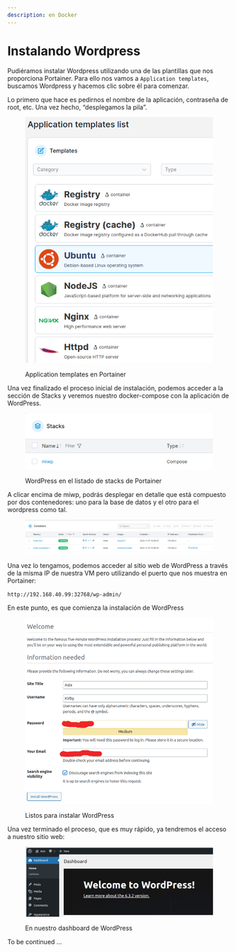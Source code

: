 ```yaml
---
description: en Docker
---
```


# Instalando Wordpress

Pudiéramos instalar Wordpress utilizando una de las plantillas que nos proporciona Portainer. Para ello nos vamos a `Application templates`, buscamos Wordpress y hacemos clic sobre él para comenzar.

Lo primero que hace es pedirnos el nombre de la aplicación, contraseña de root, etc. Una vez hecho, “desplegamos la pila”.

<figure><img src="../.gitbook/assets/image (1) (1) (1) (1) (1) (1) (1) (1) (1) (1) (1) (1) (1) (1) (1) (1) (1) (1) (1) (1) (1).png" alt=""><figcaption><p>Application templates en Portainer</p></figcaption></figure>



Una vez finalizado el proceso inicial de instalación, podemos acceder a la sección de Stacks y veremos nuestro docker-compose con la aplicación de WordPress.

<figure><img src="../.gitbook/assets/image (1) (1) (1) (1) (1) (1) (1) (1) (1) (1) (1) (1) (1) (1) (1) (1) (1) (1) (1) (1) (1) (1).png" alt=""><figcaption><p>WordPress en el listado de stacks de Portainer</p></figcaption></figure>

A clicar encima de miwp, podrás desplegar en detalle que está compuesto por dos contenedores: uno para la base de datos y el otro para el wordpress como tal.

<figure><img src="../.gitbook/assets/image (2) (1) (1) (1) (1) (1) (1) (1) (1) (1) (1) (1) (1) (1) (1) (1) (1) (1).png" alt=""><figcaption></figcaption></figure>

Una vez lo tengamos, podemos acceder al sitio web de WordPress a través de la misma IP de nuestra VM pero utilizando el puerto que nos muestra en Portainer:

```
http://192.168.40.99:32768/wp-admin/
```

En este punto, es que comienza la instalación de WordPress

<figure><img src="../.gitbook/assets/image (4) (1) (1) (1) (1) (1) (1) (1) (1) (1) (1) (1) (1).png" alt=""><figcaption><p>Listos para instalar WordPress</p></figcaption></figure>

Una vez terminado el proceso, que es muy rápido, ya tendremos el acceso a nuestro sitio web:

<figure><img src="../.gitbook/assets/image (5) (1) (1) (1) (1) (1) (1) (1) (1) (1) (1) (1).png" alt=""><figcaption><p>En nuestro dashboard de WordPress</p></figcaption></figure>

To be continued ...
